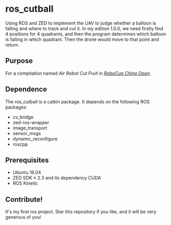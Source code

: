 # ros_cutball

Using ROS and ZED to implement the UAV to judge whether a balloon is falling and where to track and cut it.
In my edition 1.0.0, we need firstly find 4 positions for 4 quadrants, and then the program determines which balloon is falling in which quadrant. Then the drone would move to that point and return.

## Purpose
For a compitation named *Air Robot Cut Fruit* in [*RoboCup China Open*](http://www.rcj.org.cn/index.php/race?catid=3).

## Dependence
The ros_cutball is a catkin package. It depends on the following ROS packages:
* cv_bridge
* zed-ros-wrapper
* image_transport
* sensor_msgs
* dynamic_reconfigure
* roscpp

## Prerequisites
* Ubuntu 16.04
* ZED SDK ≥ 2.3 and its dependency CUDA
* ROS Kinetic

## Contribute!
It's my first ros project. Star this repository if you like, and it will be very generous of you!